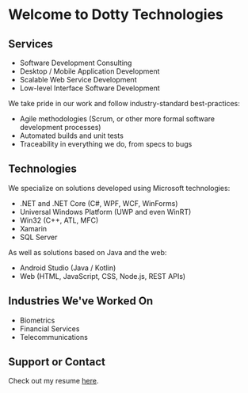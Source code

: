 # Welcome to Dotty Technologies

## Services

* Software Development Consulting
* Desktop / Mobile Application Development
* Scalable Web Service Development
* Low-level Interface Software Development

We take pride in our work and follow industry-standard best-practices:

* Agile methodologies (Scrum, or other more formal software development processes)
* Automated builds and unit tests
* Traceability in everything we do, from specs to bugs

## Technologies

We specialize on solutions developed using Microsoft technologies:

* .NET and .NET Core (C#, WPF, WCF, WinForms)
* Universal Windows Platform (UWP and even WinRT)
* Win32 (C++, ATL, MFC)
* Xamarin
* SQL Server

As well as solutions based on Java and the web:

* Android Studio (Java / Kotlin)
* Web (HTML, JavaScript, CSS, Node.js, REST APIs)

## Industries We've Worked On

* Biometrics
* Financial Services
* Telecommunications

## Support or Contact

Check out my resume [here](resume.md).
